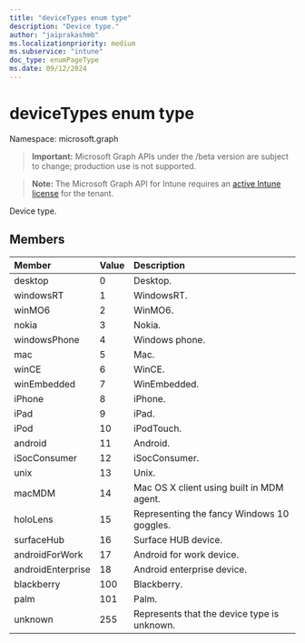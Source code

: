 ```yaml
---
title: "deviceTypes enum type"
description: "Device type."
author: "jaiprakashmb"
ms.localizationpriority: medium
ms.subservice: "intune"
doc_type: enumPageType
ms.date: 09/12/2024
---
```


# deviceTypes enum type

Namespace: microsoft.graph

> **Important:** Microsoft Graph APIs under the /beta version are subject to change; production use is not supported.

> **Note:** The Microsoft Graph API for Intune requires an [active Intune license](https://go.microsoft.com/fwlink/?linkid=839381) for the tenant.

Device type.

## Members
|Member|Value|Description|
|:---|:---|:---|
|desktop|0|Desktop.|
|windowsRT|1|WindowsRT.|
|winMO6|2|WinMO6.|
|nokia|3|Nokia.|
|windowsPhone|4|Windows phone.|
|mac|5|Mac.|
|winCE|6|WinCE.|
|winEmbedded|7|WinEmbedded.|
|iPhone|8|iPhone.|
|iPad|9|iPad.|
|iPod|10|iPodTouch.|
|android|11|Android.|
|iSocConsumer|12|iSocConsumer.|
|unix|13|Unix.|
|macMDM|14|Mac OS X client using built in MDM agent.|
|holoLens|15|Representing the fancy Windows 10 goggles.|
|surfaceHub|16|Surface HUB device.|
|androidForWork|17|Android for work device.|
|androidEnterprise|18|Android enterprise device.|
|blackberry|100|Blackberry.|
|palm|101|Palm.|
|unknown|255|Represents that the device type is unknown.|
